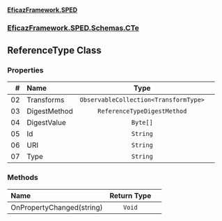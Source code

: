 #### [EficazFramework.SPED](EficazFrameworkSPED.md 'EficazFramework SPED')
### [EficazFramework.SPED.Schemas.CTe](EficazFramework.SPED.Schemas.CTe.md 'EficazFramework.SPED.Schemas.CTe')

## ReferenceType Class
### Properties

| # | Name | Type | |
| ---: | :--- | :---: | :--- |
| 02 | Transforms | `ObservableCollection<TransformType>` |  |
| 03 | DigestMethod | `ReferenceTypeDigestMethod` |  |
| 04 | DigestValue | `Byte[]` |  |
| 05 | Id | `String` |  |
| 06 | URI | `String` |  |
| 07 | Type | `String` |  |
### Methods

| Name | Return Type | |
| :--- | :---: | :--- |
| OnPropertyChanged(string) | `Void` |  |
